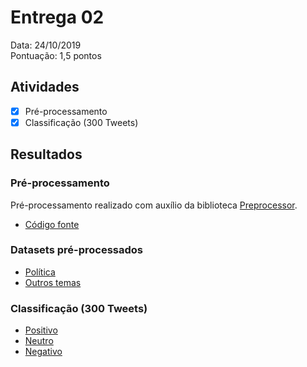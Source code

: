 # Entrega 02

Data: 24/10/2019  
Pontuação: 1,5 pontos

## Atividades

- [x] Pré-processamento
- [x] Classificação (300 Tweets)

## Resultados

### Pré-processamento

Pré-processamento realizado com auxílio da biblioteca [Preprocessor](https://github.com/s/preprocessor).

- [Código fonte](../pardal/preprocessing)

### Datasets pré-processados

- [Política](../pardal/preprocessing/preprocessed_datasets/politics)
- [Outros temas](../pardal/preprocessing/preprocessed_datasets/others)

### Classificação (300 Tweets)

- [Positivo](../pardal/classification/positive.csv)
- [Neutro](../pardal/classification/neutral.csv)
- [Negativo](../pardal/classification/negative.csv)
